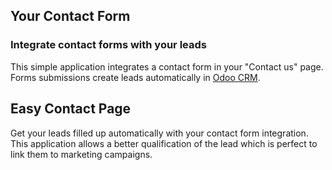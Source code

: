 Your Contact Form
-----------------

### Integrate contact forms with your leads

This simple application integrates a contact form in your "Contact us" page.
Forms submissions create leads automatically in <a href="https://www.seelyn.com/page/crm">Odoo CRM</a>.

Easy Contact Page
-----------------

Get your leads filled up automatically with your contact form integration. This
application allows a better qualification of the lead which is perfect to link
them to marketing campaigns.

